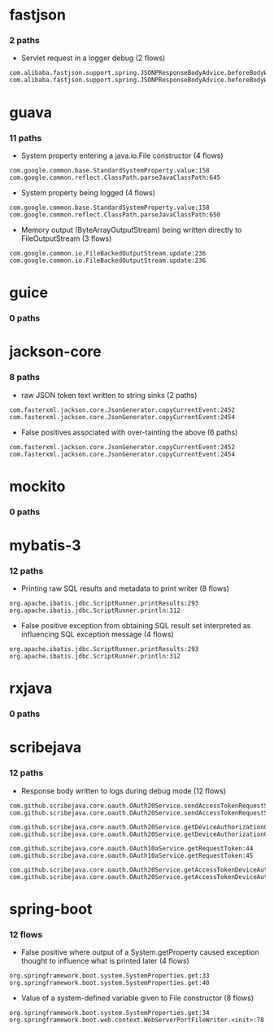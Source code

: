 # fastjson
### 2 paths

- Servlet request in a logger debug (2 flows)
```
com.alibaba.fastjson.support.spring.JSONPResponseBodyAdvice.beforeBodyWrite:65
com.alibaba.fastjson.support.spring.JSONPResponseBodyAdvice.beforeBodyWrite:70
```

# guava
### 11 paths

- System property entering a java.io.File constructor (4 flows)
```
com.google.common.base.StandardSystemProperty.value:158
com.google.common.reflect.ClassPath.parseJavaClassPath:645
```

- System property being logged (4 flows)
```
com.google.common.base.StandardSystemProperty.value:158
com.google.common.reflect.ClassPath.parseJavaClassPath:650
```

- Memory output (ByteArrayOutputStream) being written directly to FileOutputStream (3 flows)
```
com.google.common.io.FileBackedOutputStream.update:236
com.google.common.io.FileBackedOutputStream.update:236
```

# guice
### 0 paths

# jackson-core
### 8 paths

- raw JSON token text written to string sinks (2 paths)
```
com.fasterxml.jackson.core.JsonGenerator.copyCurrentEvent:2452
com.fasterxml.jackson.core.JsonGenerator.copyCurrentEvent:2454
```

- False positives associated with over-tainting the above (6 paths)
```
com.fasterxml.jackson.core.JsonGenerator.copyCurrentEvent:2452
com.fasterxml.jackson.core.JsonGenerator.copyCurrentEvent:2454
```

# mockito
### 0 paths

# mybatis-3
### 12 paths

- Printing raw SQL results and metadata to print writer (8 flows)
```
org.apache.ibatis.jdbc.ScriptRunner.printResults:293
org.apache.ibatis.jdbc.ScriptRunner.println:312
```

- False positive exception from obtaining SQL result set interpreted as influencing SQL exception message (4 flows)
```
org.apache.ibatis.jdbc.ScriptRunner.printResults:293
org.apache.ibatis.jdbc.ScriptRunner.println:312
```

# rxjava
### 0 paths

# scribejava
### 12 paths

- Response body written to logs during debug mode (12 flows)
```
com.github.scribejava.core.oauth.OAuth20Service.sendAccessTokenRequestSync:154
com.github.scribejava.core.oauth.OAuth20Service.sendAccessTokenRequestSync:154
```

```
com.github.scribejava.core.oauth.OAuth20Service.getDeviceAuthorizationCodes:552
com.github.scribejava.core.oauth.OAuth20Service.getDeviceAuthorizationCodes:552
```
```
com.github.scribejava.core.oauth.OAuth10aService.getRequestToken:44
com.github.scribejava.core.oauth.OAuth10aService.getRequestToken:45
```
```
com.github.scribejava.core.oauth.OAuth20Service.getAccessTokenDeviceAuthorizationGrant:620
com.github.scribejava.core.oauth.OAuth20Service.getAccessTokenDeviceAuthorizationGrant:620
```
# spring-boot
### 12 flows

- False positive where output of a System.getProperty caused exception thought to influence what is printed later (4 flows)
```
org.springframework.boot.system.SystemProperties.get:33
org.springframework.boot.system.SystemProperties.get:40
```

- Value of a system-defined variable given to File constructor (8 flows)
```
org.springframework.boot.system.SystemProperties.get:34
org.springframework.boot.web.context.WebServerPortFileWriter.<init>:78
```
